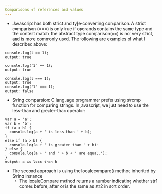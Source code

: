 ```yaml
---
Comparisons of references and values
---
```

  
* Javascript has both strict and ty[e-converting comparison. A strict comparison (===) is only true if operands contains the same type
  and the content match, the abstract type comparison(==) is not very strict, and is more commonly used.
The following are examples of what I described above:

```
console.log(1 == 1);
output: true

console.log("1" == 1);
output: true

console.log(1 === 1);
output: true
console.log("1" === 1);
output: false 
```
* String comparsion:
C language programmer prefer using strcmp function for comparing strings. In javascript, we just need to use the less-than and greater-than operator:

```
var a = 'a';
var b = 'b';
if (a < b) {
  console.log(a + ' is less than ' + b);
} 
else if (a > b) {
  console.log(a + ' is greater than ' + b);
} else {
  console.log(a + ' and ' + b + ' are equal.');
} 
output: a is less than b
```
* The second approach is using the localecompare() method inherited by String instance
  *  The localeCompare method returns a number indicating whether str1 comes before, after or is the same as str2 in sort order.
